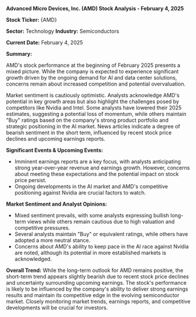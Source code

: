 **Advanced Micro Devices, Inc. (AMD) Stock Analysis - February 4, 2025**

**Stock Ticker:** {AMD}

**Sector:** Technology
**Industry:** Semiconductors

**Current Date:** February 4, 2025

**Summary:**

AMD's stock performance at the beginning of February 2025 presents a mixed picture. While the company is expected to experience significant growth driven by the ongoing demand for AI and data center solutions, concerns remain about increased competition and potential overvaluation.  

Market sentiment is cautiously optimistic.  Analysts acknowledge AMD's potential in key growth areas but also highlight the challenges posed by competitors like Nvidia and Intel.  Some analysts have lowered their 2025 estimates, suggesting a potential loss of momentum, while others maintain "Buy" ratings based on the company's strong product portfolio and strategic positioning in the AI market.  News articles indicate a degree of bearish sentiment in the short term, influenced by recent stock price declines and upcoming earnings reports.

**Significant Events & Upcoming Events:**

* Imminent earnings reports are a key focus, with analysts anticipating strong year-over-year revenue and earnings growth.  However, concerns about meeting these expectations and the potential impact on stock price persist.
* Ongoing developments in the AI market and AMD's competitive positioning against Nvidia are crucial factors to watch.

**Market Sentiment and Analyst Opinions:**

* Mixed sentiment prevails, with some analysts expressing bullish long-term views while others remain cautious due to high valuation and competitive pressures.
* Several analysts maintain "Buy" or equivalent ratings, while others have adopted a more neutral stance.
* Concerns about AMD's ability to keep pace in the AI race against Nvidia are noted, although its potential in more established markets is acknowledged.

**Overall Trend:** While the long-term outlook for AMD remains positive, the short-term trend appears slightly bearish due to recent stock price declines and uncertainty surrounding upcoming earnings.  The stock's performance is likely to be influenced by the company's ability to deliver strong earnings results and maintain its competitive edge in the evolving semiconductor market.  Closely monitoring market trends, earnings reports, and competitive developments will be crucial for investors.